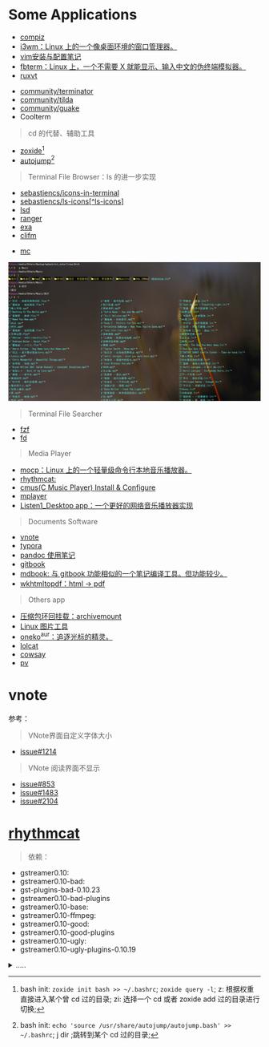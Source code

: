 <link href="../css/style.css" rel="stylesheet" type="text/css" />

# Some Applications

<div class="dir">

- [compiz](app/compiz.md)
- [i3wm：Linux 上的一个像桌面环境的窗口管理器。](app/i3.md)
- [vim安装与配置笔记](app/vim.md)
- [fbterm：Linux 上，一个不需要 X 就能显示、输入中文的伪终端模拟器。](app/fbterm.md)
- [ruxvt](app/ruxvt.md)
+ [community/terminator](#)
+ [community/tilda](#)
+ [community/guake](#)
+ Coolterm

</div>

> cd 的代替、辅助工具

<div class="">

- [zoxide](#)[^zoxide]
- [autojump](#)[^autojump]

</div>

[^zoxide]:  bash init: `zoxide init bash >> ~/.bashrc`; `zoxide query -l`; z: 根据权重直接进入某个曾 cd 过的目录;  zi: 选择一个 cd 或者 zoxide add 过的目录进行切换;
[^autojump]:  bash init: `echo 'source /usr/share/autojump/autojump.bash' >> ~/.bashrc`; j dir ;跳转到某个 cd 过的目录;

> Terminal File Browser：ls 的进一步实现

<div class="pages">

+ [sebastiencs/icons-in-terminal](https://github.com/sebastiencs/icons-in-terminal#installation)
+ [sebastiencs/ls-icons\[^ls-icons\]](https://github.com/sebastiencs/ls-icons)
+ [lsd](#)
+ [ranger](#)
+ [exa](#)
+ [clifm](https://github.com/leo-arch/clifm/wiki/Advanced#archives)
- [mc](app/mc.md)

</div>

![icons-in-terminal & ls-icons 项目让 ls 在使用时可以带有一个图标](images/20221218220132402_1583915895.png)


[^ls-iocns]: ls-icons 项目支持在终端模拟器上使用 ls 时在目录或者文件前显示一个图标。请注意：此 ls 并非系统中的 ls。

> Terminal File Searcher

+ [fzf](https://github.com/leo-arch/clifm/wiki/Advanced#archives)
+ [fd](https://github.com/leo-arch/clifm/wiki/Advanced#archives)

> Media Player

<div class="dir">

- [mocp：Linux 上的一个轻量级命令行本地音乐播放器。](app/mocp.md)
- [rhythmcat: ](app/rhythmcat.md)
- [cmus(C Music Player) Install & Configure ](app/cmus.md)
- [mplayer](app/mplayer.md)
- [Listen1_Desktop app：一个更好的网络音乐播放器实现](https://github.com/listen1/listen1_desktop)

</div>

> Documents Software

<div class="dir">

- [vnote](app/vnote.md)
- [typora](#)
- [pandoc 使用笔记](app/pandoc.md)
- [gitbook](app/gitbook.md)
- [mdbook: 与 gitbook 功能相似的一个笔记编译工具。但功能较少。](#)
- [wkhtmltopdf：html -> pdf](https://linux.cn/article-8362-1.html)

</div>

> Others app

<div class="pages">

- [压缩包环回挂载：archivemount](http://mirrors.xmu.edu.cn/gentoo/distfiles/74/archivemount-0.9.1.tar.gz)
- [Linux 图片工具](app/pic_utils.md)
- [oneko<sup>aur</sup>：追逐光标的精灵。](#)
- [lolcat](#)
- [cowsay](#)
- [pv](#)

</div>


<!--

移动窗口需要按住Alt，那么调整窗口大小要按住什么？为什么连调个窗口大小都如此困难？

为什么最大化窗口之后中间的那内容部分怎么不跟着一起变化？

为什么播放有些个本地音乐还得有网络连接才行？

为什么有些格式的音频播放不了？

为什么缓存与下载路径无法更改？

-->

<link href="../../css/style.css" rel="stylesheet" type="text/css" />

# vnote

参考：

> VNote界面自定义字体大小

+ [issue#1214][#1214]

> VNote 阅读界面不显示

<div class="pages">

+ [issue#853][#853]
+ [issue#1483][#1483]
+ [issue#2104][#2104]

</div>

[#853]: https://github.com/vnotex/vnote/issues/853
[#1214]: https://github.com/vnotex/vnote/issues/1214
[#1483]: https://github.com/vnotex/vnote/issues/1483
[#2104]: https://github.com/vnotex/vnote/issues/2104
<link href="../../css/style.css" rel="stylesheet" type="text/css" />

# [rhythmcat](https://github.com/lazymonkey/rhythmcat)

> 依赖：

+ gstreamer0.10:
+ gstreamer0.10-bad:
+ gst-plugins-bad-0.10.23
+ gstreamer0.10-bad-plugins
+ gstreamer0.10-base:
+ gstreamer0.10-ffmpeg:
+ gstreamer0.10-good:
+ gstreamer0.10-good-plugins
+ gstreamer0.10-ugly:
+ gstreamer0.10-ugly-plugins-0.10.19


<details>

<summary>..... </summary>

```log
编译失败的gstremer0.10-good

In file included from /usr/include/glib-2.0/glib/gthread.h:32,
                 from /usr/include/glib-2.0/glib/gasyncqueue.h:32,
                 from /usr/include/glib-2.0/glib.h:32,
                 from /usr/include/gstreamer-0.10/gst/gst.h:27,
                 from gsttaglibmux.h:24,
                 from gstid3v2mux.h:24,
                 from gstid3v2mux.cc:51:
gstid3v2mux.cc: 在函数‘GType gst_id3v2_mux_get_type()’中:
/usr/include/glib-2.0/glib/gatomic.h:113:19: 错误：argument 2 of ‘__atomic_load’ must not be a pointer to a ‘volatile’ type
  113 |     __atomic_load (gapg_temp_atomic, &gapg_temp_newval, __ATOMIC_SEQ_CST); \
```


</details>
